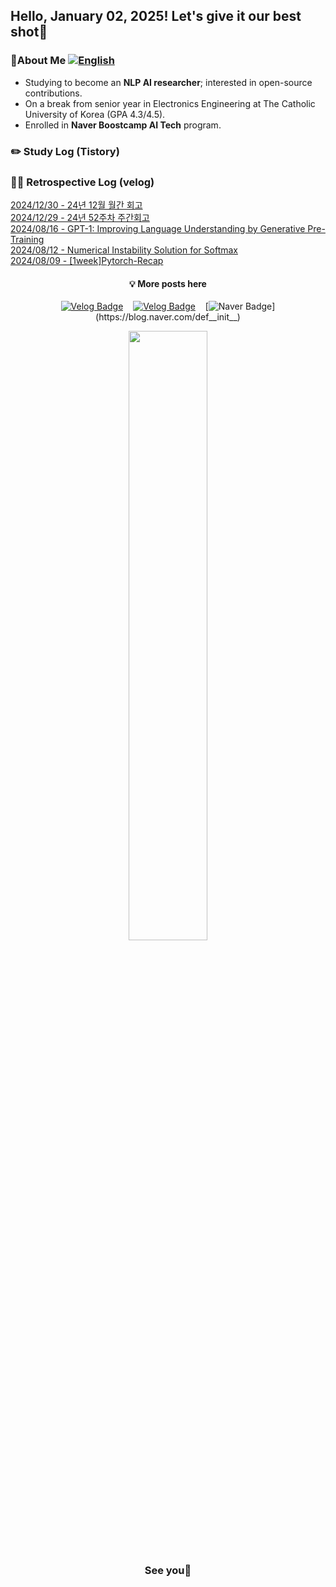 ## Hello, January 02, 2025! Let's give it our best shot💪

### 🚀About Me [![English](https://img.shields.io/badge/CV-ENG-d5dff8.svg)](CV_ENG.pdf)

- Studying to become an **NLP AI researcher**; interested in open-source contributions.
- On a break from senior year in Electronics Engineering at The Catholic University of Korea (GPA 4.3/4.5).
- Enrolled in **Naver Boostcamp AI Tech** program.

### ✏️ Study Log (Tistory)



### ✍🏻 Retrospective Log (velog)
[2024/12/30 - 24년 12월 월간 회고](https://velog.io/@kms39273/24%EB%85%84-12%EC%9B%94-%EC%9B%94%EA%B0%84-%ED%9A%8C%EA%B3%A0) <br/>
[2024/12/29 - 24년 52주차 주간회고](https://velog.io/@kms39273/24%EB%85%84-52%EC%A3%BC%EC%B0%A8-%EC%A3%BC%EA%B0%84%ED%9A%8C%EA%B3%A0) <br/>
[2024/08/16 - GPT-1: Improving Language Understanding by Generative Pre-Training](https://velog.io/@kms39273/GPT-1-Improving-Language-Understanding-by-Generative-Pre-Training) <br/>
[2024/08/12 - Numerical Instability Solution for Softmax](https://velog.io/@kms39273/Numerical-Instability-Solution-for-Softmax) <br/>
[2024/08/09 - [1week]Pytorch-Recap](https://velog.io/@kms39273/1weekPytorch-Recap) <br/>


<div align="center">

#### 💡 More posts here

[![Velog Badge](http://img.shields.io/badge/Tistory-F76A1C?style=flat-square&logo=Tistory&logoColor=white&link=https://def-init.tistory.com)](https://def-init.tistory.com/)
&nbsp;&nbsp;
[![Velog Badge](http://img.shields.io/badge/Velog-20C997?style=flat-square&logo=Velog&logoColor=white&link=https://velog.io/@kms39273/posts)](https://velog.io/@kms39273/posts)
&nbsp;&nbsp;
[![Naver Badge](https://img.shields.io/badge/Naver-03C75A?style=flat-square&logo=Naver&logoColor=white&link=https://blog.naver.com/def__init__)](https://blog.naver.com/def__init__)

</div>

<div align="center">

<img src="https://github.com/user-attachments/assets/8fa48fc4-0b28-4ea3-9f77-241896097d70" style="width: 50%;">

### See you👋

</div>

